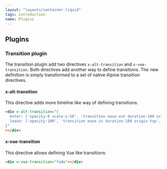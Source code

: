 ```yaml
---
layout: "layouts/container.liquid"
tags: introduction
name: Plugins
---
```


## Plugins

### Transition plugin

The transition plugin add two directives `x-alt-transition` and `x-vue-transition`. Both directives add another way to define transitions. The new definition is simply transformed to a set of native Alpine transition directives.

#### x-alt-transition

This directive adds more timeline like way of defining transitions.

```html
<div x-alt-transition="{
  enter: ['opacity-0 scale-y-50', 'transition ease-out duration-100 origin-top', 'opacity-100'],
  leave: ['opacity-100', 'transition ease-in duration-100 origin-top', 'opacity-0 scale-y-50'],
}"
></div>
```

#### x-vue-transition

This directive allows defining Vue like transitions:

```html
<div x-vue-transition="fade"></div>
```
